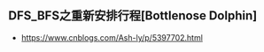 ## DFS_BFS之重新安排行程[Bottlenose Dolphin]









































- https://www.cnblogs.com/Ash-ly/p/5397702.html